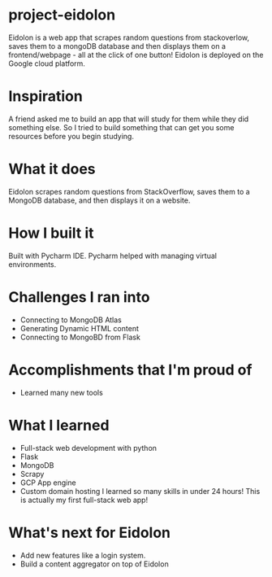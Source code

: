 # project-eidolon
Eidolon is a web app that scrapes random questions from stackoverlow, saves them to a mongoDB database and then displays them on a frontend/webpage - all at the click of one button! Eidolon is deployed on the Google cloud platform.

# Inspiration
A friend asked me to build an app that will study for them while they did something else. So I tried to build something that can get you some resources before you begin studying.

# What it does
Eidolon scrapes random questions from StackOverflow, saves them to a MongoDB database, and then displays it on a website.

# How I built it
Built with Pycharm IDE. Pycharm helped with managing virtual environments.

# Challenges I ran into
- Connecting to MongoDB Atlas
- Generating Dynamic HTML content
- Connecting to MongoBD from Flask

# Accomplishments that I'm proud of
- Learned many new tools

# What I learned
- Full-stack web development with python
- Flask
- MongoDB
- Scrapy
- GCP App engine
- Custom domain hosting
I learned so many skills in under 24 hours! This is actually my first full-stack web app!

# What's next for Eidolon
- Add new features like a login system.
- Build a content aggregator on top of Eidolon
